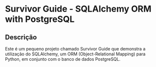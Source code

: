 # Survivor Guide - SQLAlchemy ORM with PostgreSQL

## Descrição
Este é um pequeno projeto chamado Survivor Guide que demonstra a utilização do SQLAlchemy, um ORM (Object-Relational Mapping) para Python, em conjunto com o banco de dados PostgreSQL.
